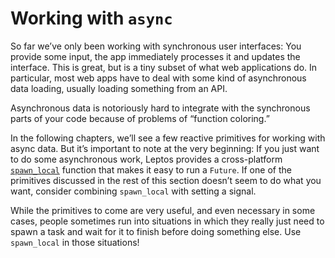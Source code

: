 # Working with `async`

So far we’ve only been working with synchronous user interfaces: You provide some input,
the app immediately processes it and updates the interface. This is great, but is a tiny
subset of what web applications do. In particular, most web apps have to deal with some kind of asynchronous data loading, usually loading something from an API.

Asynchronous data is notoriously hard to integrate with the synchronous parts of your code because of problems of “function coloring.”

In the following chapters, we’ll see a few reactive primitives for working with async data. But it’s important to note at the very beginning: If you just want to do some asynchronous work, Leptos provides a cross-platform [`spawn_local`](https://docs.rs/leptos/latest/leptos/task/fn.spawn_local.html) function that makes it easy to run a `Future`. If one of the primitives discussed in the rest of this section doesn’t seem to do what you want, consider combining `spawn_local` with setting a signal.

While the primitives to come are very useful, and even necessary in some cases, people sometimes run into situations in which they really just need to spawn a task and wait for it to finish before doing something else. Use `spawn_local` in those situations!
